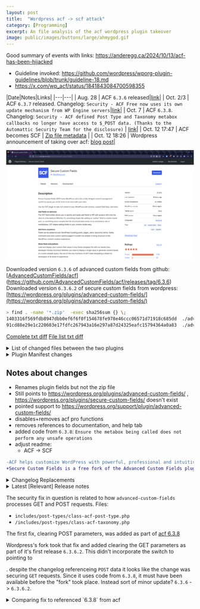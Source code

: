 ```yaml
---
layout: post
title:	"Wordpress acf -> scf attack"
category: [Programming]
excerpt: An file analysis of the acf wordpress plugin takeover
image: public/images/buttons/large/ahmygod.gif
---
```

<!-- Image example
![MS-DOS Family Tree](/images/folder/filename.png){:width="700px"}
-->
<!-- Link example -->


Good summary of events with links: https://anderegg.ca/2024/10/13/acf-has-been-hijacked


  * Guideline invoked: https://github.com/wordpress/wporg-plugin-guidelines/blob/trunk/guideline-18.md
* https://x.com/wp_acf/status/1841843084700598355


|Date|Notes|Links|
|---|---|
| Aug. 28 | ACF `6.3.6` released|[link](https://github.com/AdvancedCustomFields/acf/releases/tag/6.3.6)|
| Oct. 2/3 | ACF `6.3.7` released.  Changelog: `Security - ACF Free now uses its own update mechanism from WP Engine servers`|[link](https://github.com/AdvancedCustomFields/acf/releases/tag/6.3.7)|
| Oct. 7 | ACF `6.3.8`.  Changelog: `Security - ACF defined Post Type and Taxonomy metabox callbacks no longer have access to $_POST data. (Thanks to the Automattic Security Team for the disclosure)` | [link](https://github.com/AdvancedCustomFields/acf/releases/tag/6.3.8)|
| Oct. 12 17:47 | ACF becomes SCF | [Zip file metadata](https://wordpress.org/plugins/advanced-custom-fields/) |
| Oct. 12 18:26 | Wordpress announcement of taking over acf: [blog post](https://wordpress.org/news/2024/10/secure-custom-fields/)|

![screenshot of now secure custom fields plugin](files/acf-scf/acf-scf-2024-10-12-17-27.png)

Downloaded version `6.3.6` of advanced custom fields from github: [[AdvancedCustomFields/acf](https://github.com/AdvancedCustomFields/acf/releases/tag/6.3.6)](https://github.com/AdvancedCustomFields/acf/releases/tag/6.3.6)
Downloaded version `6.3.6.2` of secure custom fields from wordpress: [https://wordpress.org/plugins/advanced-custom-fields/](https://wordpress.org/plugins/advanced-custom-fields/)

```sh
> find . -name '*.zip'  -exec sha256sum {} \;
1403316f569fdb8947dbb0ef6f6f0f154678fe978e46ccc06571d71918c685dd  ./advanced-custom-fields.6.3.6.2.zip
91cd88e29e1c220603e17fdfc267943a16e297a87d24325eafc15794364a0a83  ./advanced-custom-fields-6.3.6.zip
```

[Complete txt diff](files/acf-scf/diff.txt)
[File list txt diff](files/acf-scf/diff-summary.txt)


<details>
  <summary>List of changed files between the two plugins</summary>

<div markdown="1">

The metadata for the Advanced Custom Fields plugin has been updated along with the package

```sh
diff -qr ./advanced-custom-fields-6.3.6/ ./advanced-custom-fields-6.3.6.2/
Files ./advanced-custom-fields-6.3.6/acf.php and ./advanced-custom-fields-6.3.6.2/acf.php differ
Files ./advanced-custom-fields-6.3.6/includes/acf-bidirectional-functions.php and ./advanced-custom-fields-6.3.6.2/includes/acf-bidirectional-functions.php differ
Files ./advanced-custom-fields-6.3.6/includes/acf-helper-functions.php and ./advanced-custom-fields-6.3.6.2/includes/acf-helper-functions.php differ
Files ./advanced-custom-fields-6.3.6/includes/acf-value-functions.php and ./advanced-custom-fields-6.3.6.2/includes/acf-value-functions.php differ
Files ./advanced-custom-fields-6.3.6/includes/admin/admin-internal-post-type-list.php and ./advanced-custom-fields-6.3.6.2/includes/admin/admin-internal-post-type-list.php differ
Files ./advanced-custom-fields-6.3.6/includes/admin/admin.php and ./advanced-custom-fields-6.3.6.2/includes/admin/admin.php differ
Files ./advanced-custom-fields-6.3.6/includes/admin/post-types/admin-field-group.php and ./advanced-custom-fields-6.3.6.2/includes/admin/post-types/admin-field-group.php differ
Files ./advanced-custom-fields-6.3.6/includes/admin/views/acf-field-group/field.php and ./advanced-custom-fields-6.3.6.2/includes/admin/views/acf-field-group/field.php differ
Files ./advanced-custom-fields-6.3.6/includes/admin/views/global/header.php and ./advanced-custom-fields-6.3.6.2/includes/admin/views/global/header.php differ
Files ./advanced-custom-fields-6.3.6/includes/admin/views/global/navigation.php and ./advanced-custom-fields-6.3.6.2/includes/admin/views/global/navigation.php differ
Files ./advanced-custom-fields-6.3.6/includes/admin/views/tools/tools.php and ./advanced-custom-fields-6.3.6.2/includes/admin/views/tools/tools.php differ
Files ./advanced-custom-fields-6.3.6/includes/assets.php and ./advanced-custom-fields-6.3.6.2/includes/assets.php differ
Files ./advanced-custom-fields-6.3.6/includes/class-acf-site-health.php and ./advanced-custom-fields-6.3.6.2/includes/class-acf-site-health.php differ
Files ./advanced-custom-fields-6.3.6/includes/fields.php and ./advanced-custom-fields-6.3.6.2/includes/fields.php differ
Files ./advanced-custom-fields-6.3.6/includes/post-types/class-acf-post-type.php and ./advanced-custom-fields-6.3.6.2/includes/post-types/class-acf-post-type.php differ
Files ./advanced-custom-fields-6.3.6/includes/post-types/class-acf-taxonomy.php and ./advanced-custom-fields-6.3.6.2/includes/post-types/class-acf-taxonomy.php differ
Files ./advanced-custom-fields-6.3.6/README.md and ./advanced-custom-fields-6.3.6.2/README.md differ
Files ./advanced-custom-fields-6.3.6/readme.txt and ./advanced-custom-fields-6.3.6.2/readme.txt differ
```
</div>
</details>


<details>
  <summary>Plugin Manifest changes</summary>

<div markdown="1">

```diff
diff --color -u --suppress-common-lines -b -r ./advanced-custom-fields-6.3.6/acf.php ./advanced-custom-fields-6.3.6.2/acf.php
--- ./advanced-custom-fields-6.3.6/acf.php	2024-08-28 07:35:13.000000000 -0700
+++ ./advanced-custom-fields-6.3.6.2/acf.php	2024-10-12 17:25:59.560336291 -0700
@@ -1,17 +1,13 @@
 <?php
 /**
- * Advanced Custom Fields
+ * Secure Custom Fields
  *
- * @package       ACF
- * @author        WP Engine
- *
- * @wordpress-plugin
- * Plugin Name:       Advanced Custom Fields
- * Plugin URI:        https://www.advancedcustomfields.com
- * Description:       Customize WordPress with powerful, professional and intuitive fields.
- * Version:           6.3.6
- * Author:            WP Engine
- * Author URI:        https://wpengine.com/?utm_source=wordpress.org&utm_medium=referral&utm_campaign=plugin_directory&utm_content=advanced_custom_fields
+ * Plugin Name:       Secure Custom Fields
+ * Plugin URI:        http://wordpress.org/plugins/advanced-custom-fields/
+ * Description:       Secure Custom Fields is a fork of the Advanced Custom Fields plugin, which will be maintained by WordPress.org, for security and functionality updates.
+ * Version:           6.3.6.2
+ * Author:            WordPress.org
+ * Author URI:        https://wordpress.org/
  * Text Domain:       acf
  * Domain Path:       /lang
  * Requires PHP:      7.4
```
</div>
</details>

## Notes about changes

* Renames plugin fields but not the zip file
* Still points to https://wordpress.org/plugins/advanced-custom-fields/ , https://wordpress.org/plugins/secure-custom-fields/ doesn't exist
* pointed support to https://wordpress.org/support/plugin/advanced-custom-fields/
* disables+removes acf pro functions
* removes references to documentation, and help tab
* added code from `6.3.8`: `Ensure the metabox being called does not perform any unsafe operations`
* adjust readme: 
  * ACF -> SCF

```diff
-ACF helps customize WordPress with powerful, professional and intuitive fields. Proudly powering over 2 million sites, WordPress developers love ACF.
+Secure Custom Fields is a free fork of the Advanced Custom Fields plugin created originally for security updates, but now includes functionality improvements to make this plugin non-commercial in the plugin directory. If you'd like to get involved, submit some code! We want the 2M+ sites that will receive this update to have the best code and functionality possible.
```

<details>
  <summary>Changelog Replacements</summary>
  
<div markdown="1">

```diff
+= 6.3.6.2 =
+*Release Date 12th October 2024*
+* Security - Harden fix in 6.3.6.1 to cover $_REQUEST as well.
+* Fork - Change name of plugin to Secure Custom Fields.
 
-[View the full changelog](https://www.advancedcustomfields.com/changelog/)
+= 6.3.6.1 =
+*Release Date 7th October 2024*
 
-== Upgrade Notice ==
\ No newline at end of file
+* Security - ACF defined Post Type and Taxonomy metabox callbacks no longer have access to $_POST data. (Thanks to the Automattic Security Team for the disclosure)
```
</div>
</details>

<details>
  <summary>Latest [Relevant] Release notes</summary>
<div markdown="1">
Release notes for 6.3.8, from https://github.com/AdvancedCustomFields/acf/blob/6.3.8/readme.txt :

```diff
<code>
== Changelog ==

= 6.3.8 =
*Release Date 7th October 2024*

* Security - ACF defined Post Type and Taxonomy metabox callbacks no longer have access to $_POST data. (Thanks to the Automattic Security Team for the disclosure)

= 6.3.7 =
*Release Date 2nd October 2024*

* Security - ACF Free now uses its own update mechanism from WP Engine servers

= 6.3.6 =
*Release Date 28th August 2024*

* Security - Newly added fields now have to be explicitly set to allow access in the content editor (when using the ACF shortcode or Block Bindings) to increase the security around field permissions. [See the release notes for more details](https://www.advancedcustomfields.com/blog/acf-6-3-6/#field-value-access-editor)
* Security Fix - Field labels are now correctly escaped when rendered in the Field Group editor, to prevent a potential XSS issue. Thanks to Ryo Sotoyama of Mitsui Bussan Secure Directions, Inc. for the responsible disclosure
* Fix - Validation and Block AJAX requests nonces will no longer be overridden by third party plugins
* Fix - Detection of third party select2 libraries will now default to v4 rather than v3
* Fix - Block previews will now display an error if the render template PHP file is not found
```
</div>
</details>

The security fix in question is related to how `advanced-custom-fields` processes GET and POST requests.
Files: 

* `includes/post-types/class-acf-post-type.php`
* `/includes/post-types/class-acf-taxonomy.php`

The first fix, clearing POST parameters, was added as part of [acf 6.3.8](https://github.com/AdvancedCustomFields/acf/commit/c6b165369a85bd25136bc75095acd46fe8a45b05)

Wordpress's fork took that fix and added clearing the GET parameters as part of it's first release `6.3.6.2`.
This didn't incorporate the switch to pointing to 


. despite the changelog referenceing `POST` data it looks like the change was securing `GET` requests.
Since it uses code from `6.3.8`, it must have been available before the "fork" took place.
Instead sort of minor update? `6.3.6` -> `6.3.6.2`.

<details>
  <summary>Comparing fix to referenced `6.3.8` from acf</summary>


<div markdown="1">
```diff
> \diff -u --suppress-common-lines -b ./class-acf-post-type-6.3.8.php ./advanced-custom-fields-6.3.6.2/includes/post-types/class-acf-post-type.php
--- ./class-acf-post-type-6.3.8.php     2024-10-12 19:26:56.058355194 -0700
+++ ./advanced-custom-fields-6.3.6.2/includes/post-types/class-acf-post-type.php        2024-10-12 17:25:59.704335853 -0700
@@ -649,12 +649,15 @@
                        }
 
                        $original_post = $_POST; //phpcs:ignore -- Only used as temporary storage to prevent CSRFs in callbacks.
+                       $original_request = $_REQUEST;
                        $_POST         = array();
+                       $_REQUEST         = array();
                        $return        = false;
                        if ( is_callable( $original_cb ) ) {
                                $return = call_user_func( $original_cb, $post );
                        }
                        $_POST = $original_post;
+                       $_REQUEST = $original_request;
                        return $return;
                }
```
</div>
</details>

The fix added is also clearing the `GET` parameters from the original request before calling the meta box callback function specified.

Before calling the function, it grabs it from

```php

$original_cb  = isset( $acf_taxonomy['meta_box_cb'] ) ? $acf_taxonomy['meta_box_cb'] : false;

// Prevent access to any wp_ prefixed functions in a callback.
if ( apply_filters( 'acf/taxonomy/prevent_access_to_wp_functions_in_meta_box_cb', true ) && substr( strtolower( $original_cb ), 0, 3 ) === 'wp_' ) {
  // Don't execute register meta box callbacks if an internal wp function by default.
  return;
}
```

Stops attacker from being able to pass extra GET parameters to meta box callback functions when setting it for a post.
To be able to call this a user must be able to register acf-taxonomy custom post types within WordPress. 



```php
// WordPress defaults to the tags/categories metabox, but a custom callback or `false` is also supported.
			$meta_box = isset( $post['meta_box'] ) ? (string) $post['meta_box'] : 'default';
```


Internally, `acf` is still used in most places.
